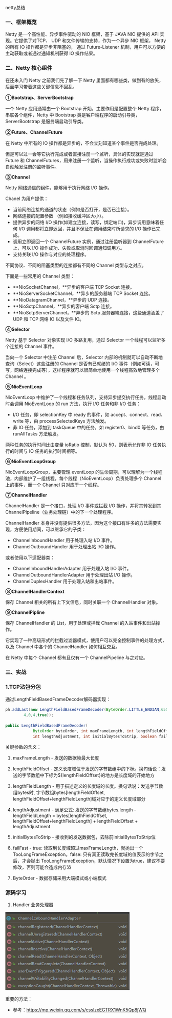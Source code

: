 netty总结

###  一、框架概览

Netty 是一个高性能、异步事件驱动的 NIO 框架，基于 JAVA NIO 提供的 API 实现。它提供了对TCP、 UDP 和文件传输的支持，作为一个异步 NIO 框架， Netty 的所有 IO 操作都是异步非阻塞的， 通过 Future-Listener 机制，用户可以方便的主动获取或者通过通知机制获得 IO 操作结果。  

### 二、Netty 核心组件

在还未入门 Netty 之前我们先了解一下 Netty 里面都有哪些类，做到有的放矢，后面学习带着这些关键信息不回乱。

**①Bootstrap、ServerBootstrap**

一个 Netty 应用通常由一个 Bootstrap 开始，主要作用是配置整个 Netty 程序，串联各个组件，Netty 中 Bootstrap 类是客户端程序的启动引导类，ServerBootstrap 是服务端启动引导类。

**②Future、ChannelFuture**

在 Netty 中所有的 IO 操作都是异步的，不会立刻知道某个事件是否完成处理。

但是可以过一会等它执行完成或者直接注册一个监听，具体的实现就是通过 Future 和 ChannelFutures，用来注册一个监听，当操作执行成功或失败时监听会自动触发注册的监听事件。

**③Channel**

Netty 网络通信的组件，能够用于执行网络 I/O 操作。

Chanel 为用户提供：

- 当前网络连接的通道的状态（例如是否打开，是否已连接）。
- 网络连接的配置参数 （例如接收缓冲区大小）。
- 提供异步的网络 I/O 操作(如建立连接，读写，绑定端口)，异步调用意味着任何 I/O 调用都将立即返回，并且不保证在调用结束时所请求的 I/O 操作已完成。
- 调用立即返回一个 ChannelFuture 实例，通过注册监听器到 ChannelFuture 上，可以 I/O 操作成功、失败或取消时回调通知调用方。
- 支持关联 I/O 操作与对应的处理程序。

不同协议、不同的阻塞类型的连接都有不同的 Channel 类型与之对应。

下面是一些常用的 Channel 类型：

- **NioSocketChannel，**异步的客户端 TCP Socket 连接。
- **NioServerSocketChannel，**异步的服务器端 TCP Socket 连接。
- **NioDatagramChannel，**异步的 UDP 连接。
- **NioSctpChannel，**异步的客户端 Sctp 连接。
- **NioSctpServerChannel，**异步的 Sctp 服务器端连接，这些通道涵盖了 UDP 和 TCP 网络 IO 以及文件 IO。

**④Selector**

Netty 基于 Selector 对象实现 I/O 多路复用，通过 Selector 一个线程可以监听多个连接的 Channel 事件。

当向一个 Selector 中注册 Channel 后，Selector 内部的机制就可以自动不断地查询（Select）这些注册的 Channel 是否有已就绪的 I/O 事件（例如可读，可写，网络连接完成等），这样程序就可以很简单地使用一个线程高效地管理多个 Channel 。

**⑤NioEventLoop**

NioEventLoop 中维护了一个线程和任务队列，支持异步提交执行任务，线程启动时会调用 NioEventLoop 的 run 方法，执行 I/O 任务和非 I/O 任务：

- I/O 任务，即 selectionKey 中 ready 的事件，如 accept、connect、read、write 等，由 processSelectedKeys 方法触发。
- 非 IO 任务，添加到 taskQueue 中的任务，如 register0、bind0 等任务，由 runAllTasks 方法触发。

两种任务的执行时间比由变量 ioRatio 控制，默认为 50，则表示允许非 IO 任务执行的时间与 IO 任务的执行时间相等。

**⑥NioEventLoopGroup**

NioEventLoopGroup，主要管理 eventLoop 的生命周期，可以理解为一个线程池，内部维护了一组线程，每个线程（NioEventLoop）负责处理多个 Channel 上的事件，而一个 Channel 只对应于一个线程。

**⑦ChannelHandler**

ChannelHandler 是一个接口，处理 I/O 事件或拦截 I/O 操作，并将其转发到其 ChannelPipeline（业务处理链）中的下一个处理程序。

ChannelHandler 本身并没有提供很多方法，因为这个接口有许多的方法需要实现，方便使用期间，可以继承它的子类：

- ChannelInboundHandler 用于处理入站 I/O 事件。
- ChannelOutboundHandler 用于处理出站 I/O 操作。

或者使用以下适配器类：

- ChannelInboundHandlerAdapter 用于处理入站 I/O 事件。
- ChannelOutboundHandlerAdapter 用于处理出站 I/O 操作。
- ChannelDuplexHandler 用于处理入站和出站事件。

**⑧ChannelHandlerContext**

保存 Channel 相关的所有上下文信息，同时关联一个 ChannelHandler 对象。

**⑨ChannelPipline**

保存 ChannelHandler 的 List，用于处理或拦截 Channel 的入站事件和出站操作。

它实现了一种高级形式的拦截过滤器模式，使用户可以完全控制事件的处理方式，以及 Channel 中各个的 ChannelHandler 如何相互交互。

在 Netty 中每个 Channel 都有且仅有一个 ChannelPipeline 与之对应。

### 三、实战

### 1.TCP沾包分包

通过LengthFieldBasedFrameDecoder解码器实现：

```java
ph.addLast(new LengthFieldBasedFrameDecoder(ByteOrder.LITTLE_ENDIAN,65536,0,
        4,0,4,true));

public LengthFieldBasedFrameDecoder(
            ByteOrder byteOrder, int maxFrameLength, int lengthFieldOffset, int lengthFieldLength,
            int lengthAdjustment, int initialBytesToStrip, boolean failFast)
```

关键参数的含义：

1. maxFrameLength - 发送的数据帧最大长度

2. lengthFieldOffset - 定义长度域位于发送的字节数组中的下标。换句话说：发送的字节数组中下标为${lengthFieldOffset}的地方是长度域的开始地方

3. lengthFieldLength - 用于描述定义的长度域的长度。换句话说：发送字节数组bytes时, 字节数组bytes[lengthFieldOffset, lengthFieldOffset+lengthFieldLength]域对应于的定义长度域部分

4. lengthAdjustment - 满足公式: 发送的字节数组bytes.length - lengthFieldLength = bytes[lengthFieldOffset, lengthFieldOffset+lengthFieldLength] + lengthFieldOffset + lengthAdjustment 

5. initialBytesToStrip - 接收到的发送数据包，去除前initialBytesToStrip位

6. failFast - true: 读取到长度域超过maxFrameLength，就抛出一个 TooLongFrameException。false: 只有真正读取完长度域的值表示的字节之后，才会抛出 TooLongFrameException，默认情况下设置为true，建议不要修改，否则可能会造成内存溢
7. ByteOrder - 数据存储采用大端模式或小端模式

### 源码学习

1. Handler 业务处理器

![image-20200708163223148](https://github.com/rainluacgq/java/blob/master/计算机网络/pic/image-20200708163223148.png)

重要的方法：

- 参考：https://mp.weixin.qq.com/s/csslzxEGTRX1WnK5Qp8jWQ

